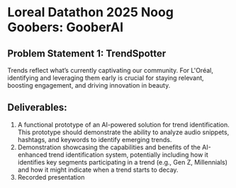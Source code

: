 # Loreal Datathon 2025 Noog Goobers: GooberAI

## Problem Statement 1: TrendSpotter
Trends reflect what’s currently captivating our community. For L'Oréal, identifying and
leveraging them early is crucial for staying relevant, boosting engagement, and driving
innovation in beauty.

## Deliverables:
1. A functional prototype of an AI-powered solution for trend identification. This prototype
should demonstrate the ability to analyze audio snippets, hashtags, and keywords to
identify emerging trends.
2. Demonstration showcasing the capabilities and benefits of the AI-enhanced trend
identification system, potentially including how it identifies key segments participating
in a trend (e.g., Gen Z, Millennials) and how it might indicate when a trend starts to
decay.
3. Recorded presentation
